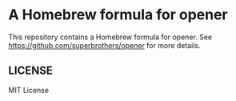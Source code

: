 # A Homebrew formula for opener

This repository contains a Homebrew formula for opener. See https://github.com/superbrothers/opener for more details.

## LICENSE

MIT License

